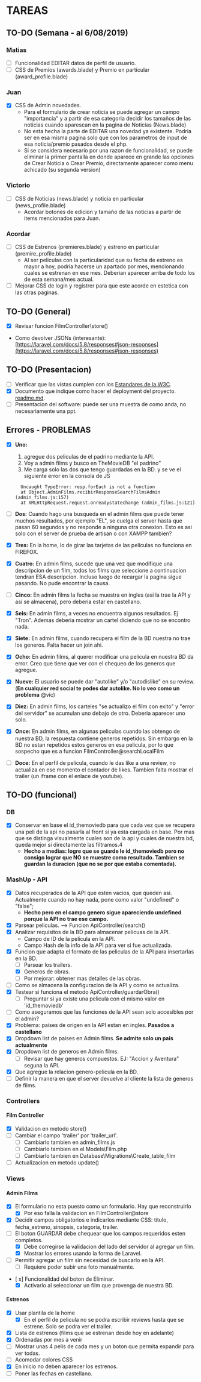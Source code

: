 # TAREAS

## TO-DO (Semana - al 6/08/2019)

### Matias

- [ ] Funcionalidad EDITAR datos de perfil de usuario.
- [ ] CSS de Premios (awards.blade) y Premio en particular (award_profile.blade)

### Juan

- [x] CSS de Admin novedades.
  - Para el formulario de crear noticia se puede agregar un campo "importancia" y a partir de esa categoria decidir los tamaños de las noticias cuando aparescan en la pagina de Noticias (News.blade)
  - No esta hecha la parte de EDITAR una novedad ya existente. Podria ser en esa misma pagina solo que con los parametros de input de esa noticia/premio pasados desde el php.
  - Si se considera necesario por una razon de funcionalidad, se puede eliminar la primer pantalla en donde aparece en grande las opciones de Crear Noticia o Crear Premio, directamente aparecer como menu achicado (su segunda version)

### Victorio

- [ ] CSS de Noticias (news.blade) y noticia en particular (news_profile.blade)
  - Acordar botones de edicion y tamaño de las noticias a partir de items mencionados para Juan.
  
### Acordar

- [ ] CSS de Estrenos (premieres.blade) y estreno en particular (premire_profile.blade)
  - Al ser peliculas con la particularidad que su fecha de estreno es mayor a hoy, podria hacerse un apartado por mes, mencionando cuales se estrenan en ese mes. Deberian aparecer arriba de todo los de esta semana/mes actual.
- [ ] Mejorar CSS de login y registrer para que este acorde en estetica con las otras paginas.

## TO-DO (General)

- [x] Revisar funcion FilmController\store()
- Como devolver JSONs (interesante): [https://laravel.com/docs/5.8/responses#json-responses](https://laravel.com/docs/5.8/responses#json-responses)

## TO-DO (Presentacion)

- [ ] Verificar que las vistas cumplen con los [Estandares de la W3C](https://validator.w3.org/).
- [x] Documento que indique como hacer el deployment del proyecto. [readme.md](readme.md).
- [ ] Presentacion del software: puede ser una muestra de como anda, no necesariamente una ppt.

## Errores - PROBLEMAS

- [x] **Uno:**
  1. agregue dos peliculas de el padrino mediante la API.
  2. Voy a admin films y busco en TheMovieDB "el padrino"
  3. Me carga solo las dos que tengo guardadas en la BD. y se ve el siguiente error en la consola de JS
  ```
    Uncaught TypeError: resp.forEach is not a function
    at Object.AdminFilms.recibirResponseSearchFilmsAdmin (admin_films.js:157)
    at XMLHttpRequest.request.onreadystatechange (admin_films.js:121)
  ```

- [ ] **Dos:**
  Cuando hago una busqueda en el admin films que puede tener muchos resultados, por ejemplo "EL", se cuelga el server hasta que pasan 60 segundos y no responde a ninguna otra conexion. Esto es asi solo con el server de prueba de artisan o con XAMPP tambien?

- [x] **Tres:**
  En la home, lo de girar las tarjetas de las peliculas no funciona en FIREFOX.

- [x] **Cuatro:**
  En admin films, sucede que una vez que modifique una descripcion de un film, todos los films que seleccione a continuacion tendran ESA descripcion. Incluso luego de recargar la pagina sigue pasando. No pude encontrar la causa.

- [ ] **Cinco:**
  En admin films la fecha se muestra en ingles (asi la trae la API y asi se almacena), pero deberia estar en castellano.

- [x] **Seis:**
  En admin films, a veces no encuentra algunos resultados. Ej "Tron". Ademas deberia mostrar un cartel diciendo que no se encontro nada.

- [x] **Siete:**
  En admin films, cuando recupera el film de la BD nuestra no trae los generos. Falta hacer un join ahi.

- [x] **Ocho:**
  En admin films, al querer modificar una pelicula en nuestra BD da error. Creo que tiene que ver con el chequeo de los generos que agregue.

- [x] **Nueve:**
  El usuario se puede dar "autolike" y/o "autodislike" en su review. (**En cualquier red social te podes dar autolike. No lo veo como un problema** @vic)

- [x] **Diez:**
   En admin films, los carteles "se actualizo el film con exito" y "error del servidor" se acumulan uno debajo de otro. Deberia aparecer uno solo.

- [x] **Once:**
  En admin films, en algunas peliculas cuando las obtengo de nuestra BD, la respuesta contiene generos repetidos. Sin embargo en la BD no estan repetidos estos generos en esa pelicula, por lo que sospecho que es a funcion FilmController@searchLocalFilm

- [ ] **Doce:**
  En el perfil de pelicula, cuando le das like a una review, no actualiza en ese momento el contador de likes. Tambien falta mostrar el trailer (un iframe con el enlace de youtube).

## TO-DO (funcional)

### DB

- [x] Conservar en base el id_themoviedb para que cada vez que se recupera una peli de la api
 no pasarla al front si ya esta cargada en base. Por mas que se distinga visualmente
 cuales son de la api y cuales de nuestra bd, queda mejor si directamente las filtramos.4
  - **Hecho a medias: logre que se guarde le id_themoviedb pero no consigo lograr que NO se muestre como resultado. Tambien se guardan la duracion (que no se por que estaba comentada).**

### MashUp - API

- [x] Datos recuperados de la API que esten vacios, que queden asi. Actualmente cuando no hay nada, pone como valor "undefined" o "false";
  - **Hecho pero en el campo genero sigue apareciendo undefined porque la API no trae ese campo.**
- [x] Parsear peliculas. --> Funcion ApiController/search()
- [x] Analizar requisitos de la BD para almacenar pelicuas de la API.
  - Campo de ID de la pelicula en la API.
  - Campo Hash de la info de la API para ver si fue actualizada.
- [x] Funcion que adapta el formato de las peliculas de la API para insertarlas en la BD.
  - [ ] Parsear los trailers.
  - [x] Generos de obras.
  - [ ] Por mejorar: obtener mas detalles de las obras.
- [ ] Como se almacena la configuracion de la API y como se actualiza.
- [x] Testear si funciona el metodo ApiController/guardarObra()
  - [ ] Preguntar si ya existe una pelicula con el mismo valor en 'id_themoviedb'
- [ ] Como aseguramos que las funciones de la API sean solo accesibles por el admin?
- [x] Problema: paises de origen en la API estan en ingles. **Pasados a castellano**
- [x] Dropdown list de paises en Admin films. **Se admite solo un pais actualmente**
- [x] Dropdown list de generos en Admin films.
  - [ ] Revisar que hay generos compuestos. EJ: "Accion y Aventura" seguna la API.
- [x] Que agregue la relacion genero-pelicula en la BD.
- [ ] Definir la manera en que el server devuelve al cliente la lista de generos de films.

### Controllers

#### Film Controller

- [x] Validacion en metodo store()
- [ ] Cambiar el campo 'trailer' por 'trailer_url'.
  - [ ] Cambiarlo tambien en admin_films.js
  - [ ] Cambiarlo tambien en el Models\Film.php
  - [ ] Cambiarlo tambien en Database\Migrations\Create_table_film
- [ ] Actualizacion en metodo update()

### Views

#### Admin Films

- [x] El formulario no esta puesto como un formulario. Hay que reconstruirlo
  - [x] Por eso falla la validacion en FilmController@store
- [x] Decidir campos obligatorios e indicarlos mediante CSS: titulo, fecha_estreno, sinopsis, categoria, trailer.
- [ ] El boton GUARDAR debe chequear que los campos requeridos esten completos.
  - [x] Debe corregirse la validacion del lado del servidor al agregar un film.
  - [x] Mostrar los errores usando la forma de Laravel.
- [ ] Permitir agregar un film sin necesidad de buscarlo en la API.
  - [ ] Requiere poder subir una foto manualmente.
- [ x] Funcionalidad del boton de Eliminar.
  - [x] Activarlo al seleccionar un film que provenga de nuestra BD.

#### Estrenos

- [x] Usar plantila de la home
  - [x] En el perfil de pelicula no se podra escribir reviews hasta que se estrene. Solo se podra ver el trailer.
- [x] Lista de estrenos (films que se estrenan desde hoy en adelante)
- [x] Ordenadas por mes a venir
- [ ] Mostrar unas 4 pelis de cada mes y un boton que permita expandir para ver todas.
- [ ] Acomodar colores CSS
- [x] En inicio no deben aparecer los estrenos.
- [ ] Poner las fechas en castellano.
